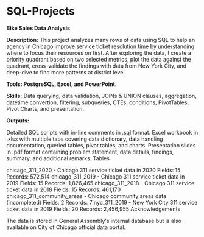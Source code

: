# SQL-Projects

<b>Bike Sales Data Analysis</b>

<b>Description:</b> This project analyzes many rows of data using SQL to help an agency in Chicago improve service ticket resolution time by understanding where to focus their resources on first. After exploring the data, I create a priority quadrant based on two selected metrics, plot the data against the quadrant, cross-validate the findings with data from New York City, and deep-dive to find more patterns at district level.

<b>Tools: PostgreSQL, Excel, and PowerPoint.</b>

<b>Skills:</b> Data querying, data validation, JOINs & UNION clauses, aggregation, datetime convertion, filtering, subqueries, CTEs, conditions, PivotTables, Pivot Charts, and presentation.

<b>Outputs:</b>

Detailed SQL scripts with in-line comments in .sql format.
Excel workbook in .xlsx with multiple tabs covering data dictionary, data handling documentation, queried tables, pivot tables, and charts.
Presentation slides in .pdf format containing problem statement, data details, findings, summary, and additional remarks.
Tables

chicago_311_2020 - Chicago 311 service ticket data in 2020
Fields: 15
Records: 572,514
chicago_311_2019 - Chicago 311 service ticket data in 2019
Fields: 15
Records: 1,826,465
chicago_311_2018 - Chicago 311 service ticket data in 2018
Fields: 15
Records: 461,170
chicago_311_community_areas - Chicago community areas data (incompleted)
Fields: 2
Records: 7
nyc_311_2019 - New York City 311 service ticket data in 2019
Fields: 20
Records: 2,456,955
Acknowledgements

The data is stored in General Assembly's internal database but is also available on City of Chicago official data portal.

